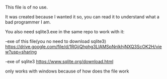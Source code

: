 This file is of no use.

It was created because I wanted it so, you can read it to understand what a bad programmer I am.

You also need sqlite3.exe in the same repo to work with it:

-exe of this file(you no need to download sqlite3)
https://drive.google.com/file/d/1RGjjQhphg3LlAMSpNnlkhjNXQ3ScOK2H/view?usp=sharing

-exe of sqlite3 
https://www.sqlite.org/download.html

only works with windows because of how does the file work
